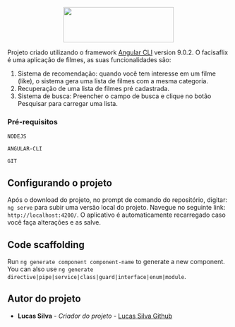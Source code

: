 <p align="center">
  <img width="250" height="80" src="https://user-images.githubusercontent.com/43700627/79631922-7c2ea100-8132-11ea-814c-827681b673fa.png">
</p>

Projeto criado utilizando o framework [Angular CLI](https://github.com/angular/angular-cli) version 9.0.2.
O facisaflix é uma aplicação de filmes, as suas funcionalidades são: 
1. Sistema de recomendação: quando você tem interesse em um filme (like), o sistema gera uma lista de filmes com a mesma categoria. 
2. Recuperação de uma lista de filmes pré cadastrada.
3. Sistema de busca: Preencher o campo de busca e clique no botão Pesquisar para carregar uma lista.


### Pré-requisitos
```
NODEJS
```
```
ANGULAR-CLI
```
```
GIT
```

## Configurando o projeto

Após o download do projeto, no prompt de comando do repositório, digitar: `ng serve` para subir uma versão local do projeto. Navegue no seguinte link: `http://localhost:4200/`. O aplicativo é automaticamente recarregado caso você faça alterações e as salve.

## Code scaffolding

Run `ng generate component component-name` to generate a new component. You can also use `ng generate directive|pipe|service|class|guard|interface|enum|module`.

## Autor do projeto
* **Lucas Silva** - *Criador do projeto* - [Lucas Silva Github](https://github.com/lucastiagocav)


